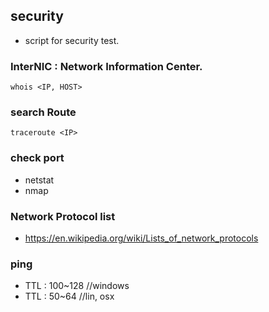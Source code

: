 ## security
- script for security test.

### InterNIC : Network Information Center.
```
whois <IP, HOST>
```
### search Route
```
traceroute <IP>
```

### check port
- netstat
- nmap

### Network Protocol list
- https://en.wikipedia.org/wiki/Lists_of_network_protocols

### ping
- TTL : 100~128 //windows
- TTL : 50~64 //lin, osx
